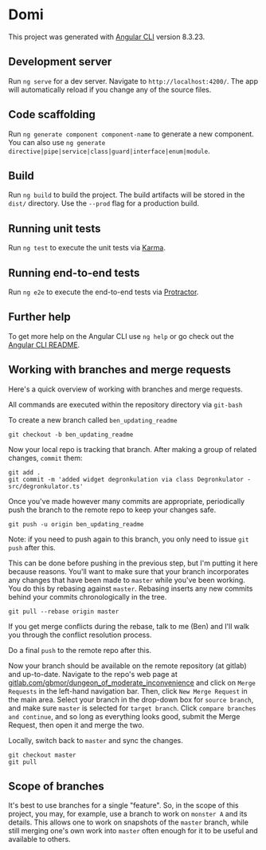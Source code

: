 # Domi

This project was generated with [Angular CLI](https://github.com/angular/angular-cli) version 8.3.23.

## Development server

Run `ng serve` for a dev server. Navigate to `http://localhost:4200/`. The app will automatically reload if you change any of the source files.

## Code scaffolding

Run `ng generate component component-name` to generate a new component. You can also use `ng generate directive|pipe|service|class|guard|interface|enum|module`.

## Build

Run `ng build` to build the project. The build artifacts will be stored in the `dist/` directory. Use the `--prod` flag for a production build.

## Running unit tests

Run `ng test` to execute the unit tests via [Karma](https://karma-runner.github.io).

## Running end-to-end tests

Run `ng e2e` to execute the end-to-end tests via [Protractor](http://www.protractortest.org/).

## Further help

To get more help on the Angular CLI use `ng help` or go check out the [Angular CLI README](https://github.com/angular/angular-cli/blob/master/README.md).

## Working with branches and merge requests

Here's a quick overview of working with branches and merge requests.

All commands are executed within the repository directory via `git-bash`

To create a new branch called `ben_updating_readme`

```
git checkout -b ben_updating_readme
```

Now your local repo is tracking that branch. After making a group of related changes, `commit` them:
```
git add .
git commit -m 'added widget degronkulation via class Degronkulator - src/degronkulator.ts'
```

Once you've made however many commits are appropriate, periodically push the branch to the remote repo
to keep your changes safe.

```
git push -u origin ben_updating_readme
```

Note: if you need to push again to this branch, you only need to issue `git push` after this.

This can be done before pushing in the previous step, but I'm putting it here because reasons.
You'll want to make sure that your branch incorporates any changes that have been made to
`master` while you've been working. You do this by rebasing against `master`. Rebasing inserts
any new commits behind your commits chronologically in the tree.
```
git pull --rebase origin master
```
If you get merge conflicts during the rebase, talk to me (Ben) and I'll walk you through the
conflict resolution process.

Do a final `push` to the remote repo after this.

Now your branch should be available on the remote repository (at gitlab) and up-to-date.
Navigate to the repo's web page at [gitlab.com/gbmor/dungeon_of_moderate_inconvenience](https://gitlab.com/gbmor/dungeon_of_moderate_inconvenience)
and click on `Merge Requests` in the left-hand navigation bar. Then, click `New Merge Request`
in the main area. Select your branch in the drop-down box for `source branch`, and make sure
`master` is selected for `target branch`. Click `compare branches and continue`, and so long
as everything looks good, submit the Merge Request, then open it and merge the two.

Locally, switch back to `master` and sync the changes.
```
git checkout master
git pull
```

## Scope of branches

It's best to use branches for a single "feature". So, in the scope of this project, you may,
for example, use a branch to work on `monster A` and its details. This allows one to work
on snapshots of the `master` branch, while still merging one's own work into `master` often
enough for it to be useful and available to others.

